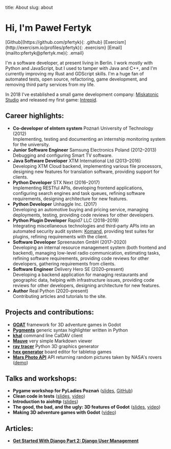 title: About
slug: about

# Hi, I'm Paweł Fertyk

<div class="photo"></div>
<div class="social-links" markdown="1">
[Github](https://github.com/pfertyk){: .github}
[Exercism](http://exercism.io/profiles/pfertyk){: .exercism}
[Email](mailto:pfertyk@pfertyk.me){: .email}
</div>

I'm a software developer, at present living in Berlin.
I work mostly with Python and JavaScript,
but I used to tamper with Java and C++,
and I'm currently improving my Rust and GDScript skills.
I'm a huge fan of automated tests, open source, refactoring, game development,
and removing third party services from my life.

In 2018 I've established a small game development company: [Miskatonic Studio](https://miskatonicstudio.com) and released my first game: [Intrepid](https://store.steampowered.com/app/992860/Intrepid).

## Career highlights:
* **Co-developer of eIntern system** Poznań University of Technology (2012)  
Implementing, testing and documenting an internship monitoring system for the university.
* **Junior Software Engineer** Samsung Electronics Poland (2012&ndash;2013)  
Debugging and configuring Smart TV software.
* **Java Software Developer** XTM International Ltd (2013&ndash;2016)  
Developing XTM Cloud backend, implementing various file processors, designing new features for translation software, providing support for clients.
* **Python Developer** STX Next (2016&ndash;2017)  
Implementing RESTful APIs, developing frontend applications, configuring search engines and task queues, refining software requirements, designing architecture for new features.
* **Python Developer** Unhaggle Inc. (2017)  
Developing an automotive buying and pricing service, managing deployments, testing, providing code reviews for other developers.
* **Python Plugin Developer** Rapid7 LLC (2018&ndash;2019)  
Integrating miscellaneous technologies and third-party APIs into an automated security audit system: [Komand](https://docs.komand.com/docs/installing-and-updating-plugins), providing test suites for plugins, refining requirements with the client.
* **Software Developer** Spreenauten GmbH (2017&ndash;2020)  
Developing an internal resource management system (both frontend and backend), managing low-level radio communication, estimating tasks, refining software requirements, providing code reviews for other developers, gathering requirements from clients.
* **Software Engineer** Delivery Hero SE (2020&ndash;present)  
Developing a backend application for managing restaurants and geographic data, helping with infrastructure issues, providing code reviews for other developers, designing architecture for new features.
* **Author** Real Python (2020&ndash;present)  
Contributing articles and tutorials to the site.

## Projects and contributions:

* [**GOAT**](https://github.com/miskatonicstudio/goat) framework for 3D adventure games in Godot
* [**Pygments**](https://github.com/pygments/pygments) generic syntax highlighter written in Python
* [**khal**](https://github.com/pimutils/khal) command line CalDAV client
* [**Mauve**](https://github.com/pfertyk/mauve) very simple Markdown viewer
* [**ray tracer**](https://github.com/pfertyk/ray_tracer) Python 3D graphics generator
* [**hex generator**](https://github.com/pfertyk/hex_generator) board editor for tabletop games
* [**Mars Photo API**](https://github.com/pfertyk/nasa-mars-pics-api) API returning random pictures taken by NASA's rovers ([demo](https://nasa-mars-pics.herokuapp.com))

## Talks and workshops:

* **Pygame workshop for PyLadies Poznań** ([slides](http://pyladies-pygame.pfertyk.me), [GitHub](https://github.com/pfertyk/workshop-pyladies-pygame))
* **Clean code in tests** ([slides](http://summit-clean-tests.pfertyk.me), [video](https://www.youtube.com/watch?v=SFDqVP7iP6k&index=8&list=PLwXxS6lAcQUNMUGloNZmlB1dbE95XhQDs))
* **Introduction to aiohttp** ([slides](http://aiohttp.pfertyk.me))
* **The good, the bad, and the ugly: 3D features of Godot** ([slides](https://miskatonicstudio.com/godot-con-2019/), [video](https://www.youtube.com/watch?v=QX5RIeiJ3Qs))
* **Making 3D adventure games with Godot** ([video](https://youtu.be/tHTz848VBcs?t=73))

## Articles:

* [**Get Started With Django Part 2: Django User Management**](https://realpython.com/django-user-management/)
